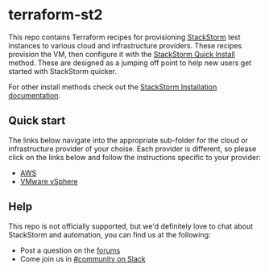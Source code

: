 # terraform-st2

This repo contains Terraform recipes for provisioning [StackStorm](https://github.com/StackStorm/st2)
test instances to various cloud and infrastructure providers. These recipes
provision the VM, then configure it with the [StackStorm Quick Install](https://docs.stackstorm.com/install/index.html#ref-one-line-install)
method. These are designed as a jumping off point to help new users get started
with StackStorm quicker. 

For other install methods check out the [StackStorm Installation documentation](https://docs.stackstorm.com/install/index.html).

## Quick start

The links below navigate into the appropriate sub-folder for the cloud or infrastructure
provider of your choise. Each provider is different, so please click on the links below
and follow the instructions specific to your provider:

* [AWS](aws/)
* [VMware vSphere](vsphere/)


## Help

This repo is not officially supported, but we'd definitely love to chat about 
StackStorm and automation, you can find us at the following:

* Post a question on the [forums](https://forum.stackstorm.com/)
* Come join us in [#community on Slack](https://stackstorm.com/community-signup)

